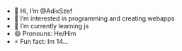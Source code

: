- 👋 Hi, I’m @AdixSzef
- 👀 I’m interested in programming and creating webapps
- 🌱 I’m currently learning js 
- 😄 Pronouns: He/Him
- ⚡ Fun fact: Im 14...

<!---
AdixonSzef/AdixonSzef is a ✨ special ✨ repository because its `README.md` (this file) appears on your GitHub profile.
You can click the Preview link to take a look at your changes.
--->
